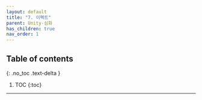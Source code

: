 ```yaml
---
layout: default
title: "7. 이펙트"
parent: Unity-심화
has_children: true
nav_order: 1
---
```


## Table of contents
{: .no_toc .text-delta }

1. TOC
{:toc}

---
